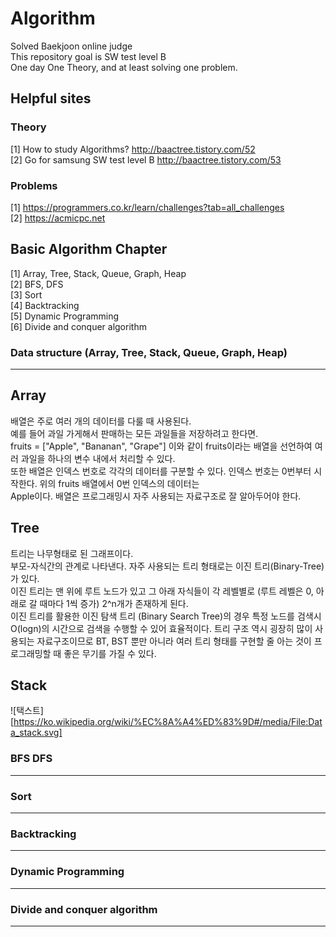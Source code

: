 # Algorithm
Solved Baekjoon online judge    
This repository goal is SW test level B    
One day One Theory, and at least solving one problem.

## Helpful sites
### Theory
[1]  How to study Algorithms? http://baactree.tistory.com/52      
[2]  Go for samsung SW test level B http://baactree.tistory.com/53      
      
### Problems    
[1] https://programmers.co.kr/learn/challenges?tab=all_challenges    
[2] https://acmicpc.net    

## Basic Algorithm Chapter

[1] Array, Tree, Stack, Queue, Graph, Heap    
[2] BFS, DFS    
[3] Sort       
[4] Backtracking     
[5] Dynamic Programming     
[6] Divide and conquer algorithm      

### Data structure (Array, Tree, Stack, Queue, Graph, Heap)
---
## Array 
배열은 주로 여러 개의 데이터를 다룰 때 사용된다.    
예를 들어 과일 가게해서 판매하는 모든 과일들을 저장하려고 한다면.    
fruits = ["Apple", "Bananan", "Grape"] 이와 같이 fruits이라는 배열을 선언하여 여러 과일을 하나의 변수 내에서 처리할 수 있다.    
또한 배열은 인덱스 번호로 각각의 데이터를 구분할 수 있다. 인덱스 번호는 0번부터 시작한다. 위의 fruits 배열에서 0번 인덱스의 데이터는    
Apple이다. 배열은 프로그래밍시 자주 사용되는 자료구조로 잘 알아두어야 한다.    

## Tree
트리는 나무형태로 된 그래프이다.    
부모-자식간의 관계로 나타낸다. 자주 사용되는 트리 형태로는 이진 트리(Binary-Tree)가 있다.    
이진 트리는 맨 위에 루트 노드가 있고 그 아래 자식들이 각 레벨별로 (루트 레벨은 0, 아래로 갈 때마다 1씩 증가) 2^n개가 존재하게 된다.    
이진 트리를 활용한 이진 탐색 트리 (Binary Search Tree)의 경우 특정 노드를 검색시 O(logn)의 시간으로 검색을 수행할 수 있어 효율적이다.
트리 구조 역시 굉장히 많이 사용되는 자료구조이므로 BT, BST 뿐만 아니라 여러 트리 형태를 구현할 줄 아는 것이 프로그래밍할 때 좋은 무기를 가질 수 있다.     
## Stack 

![택스트][https://ko.wikipedia.org/wiki/%EC%8A%A4%ED%83%9D#/media/File:Data_stack.svg]

### BFS DFS
---
### Sort
---
### Backtracking
---
### Dynamic Programming
---
### Divide and conquer algorithm
---
